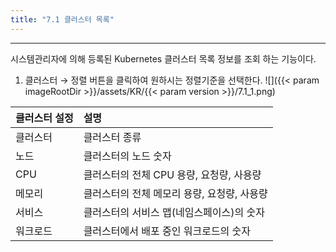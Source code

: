 ```yaml
---
title: "7.1 클러스터 목록"
---
```


---
시스템관리자에 의해 등록된 Kubernetes 클러스터 목록 정보를 조회 하는 기능이다.

1. 클러스터  →  정렬 버튼을 클릭하여 원하시는 정렬기준을 선택한다. 
![]({{< param imageRootDir >}}/assets/KR/{{< param version >}}/7.1_1.png)

| **클러스터 설정** | **설명**                       |
| :---------- | :--------------------------- |
| 클러스터        | 클러스터 종류                      |
| 노드          | 클러스터의 노드 숫자                  |
| CPU         | 클러스터의 전체 CPU 용량, 요청량, 사용량    |
| 메모리         | 클러스터의 전체 메모리 용량, 요청량, 사용량    |
| 서비스      | 클러스터의 서비스 맵\(네임스페이스\)의 숫자 |
| 워크로드        | 클러스터에서 배포 중인 워크로드의 숫자        |
